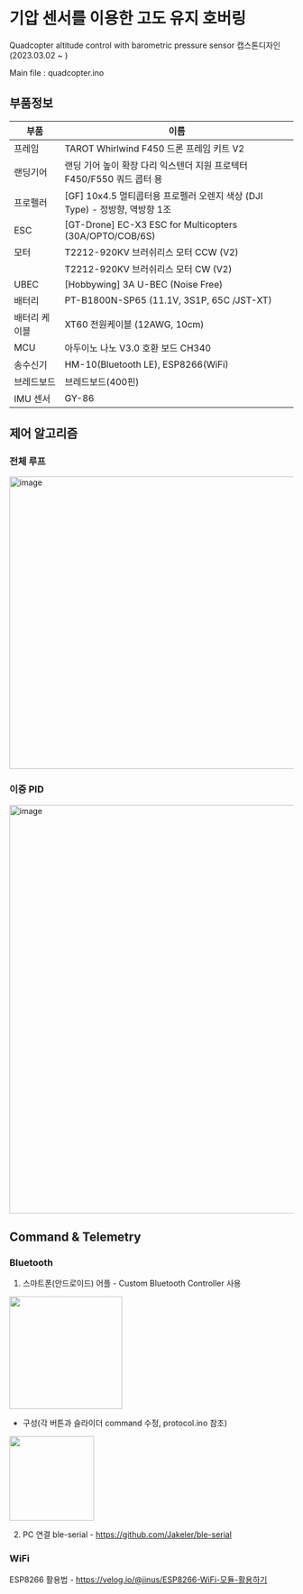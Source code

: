 # 기압 센서를 이용한 고도 유지 호버링 
Quadcopter altitude control with barometric pressure sensor
캡스톤디자인(2023.03.02 ~ )

Main file : quadcopter.ino

## 부품정보
| 부품 | 이름 |
|---|---|
| 프레임	| TAROT Whirlwind F450 드론 프레임 키트 V2 |
| 랜딩기어	| 랜딩 기어 높이 확장 다리 익스텐더 지원 프로텍터 F450/F550 쿼드 콥터 용 |
|프로펠러	|[GF] 10x4.5 멀티콥터용 프로펠러 오렌지 색상 (DJI Type) - 정방향, 역방향 1조|
|ESC|	[GT-Drone] EC-X3 ESC for Multicopters (30A/OPTO/COB/6S)|
|모터	| T2212-920KV 브러쉬리스 모터 CCW (V2) |
|  | 	T2212-920KV 브러쉬리스 모터 CW (V2)|
|UBEC	|[Hobbywing] 3A U-BEC (Noise Free)|
|배터리	|PT-B1800N-SP65 (11.1V, 3S1P, 65C /JST-XT) |
|배터리 케이블|	XT60 전원케이블 (12AWG, 10cm)|
|MCU|	아두이노 나노 V3.0 호환 보드 CH340|
|송수신기	| HM-10(Bluetooth LE), ESP8266(WiFi) |
|브레드보드	|브레드보드(400핀)|
|IMU 센서	| GY-86 |


## 제어 알고리즘
### 전체 루프
<img width="519" alt="image" src="https://github.com/Jlnus/Capstone_quadcopter-altitude-control/assets/69241185/a952cf35-439f-43bc-b66f-43e829aed129">

### 이중 PID
<img width="725" alt="image" src="https://github.com/Jlnus/Capstone_quadcopter-altitude-control/assets/69241185/c8737bf3-a1e2-4831-b95a-423009fbb96f">



## Command & Telemetry
### Bluetooth
1. 스마트폰(안드로이드) 어플 - Custom Bluetooth Controller 사용
<img src="https://github.com/Jlnus/Capstone_quadcopter-altitude-control/assets/69241185/d4e4e050-a4d4-4d9e-b390-1fc2f0696739"  width="200">

- 구성(각 버튼과 슬라이더 command 수정, protocol.ino 참조)

<img src="https://github.com/Jlnus/Capstone_quadcopter-altitude-control/assets/69241185/bb6e92cd-f0b1-4fd7-a404-460fd7545f78" width="150">
 

2. PC 연결
ble-serial - https://github.com/Jakeler/ble-serial

### WiFi
ESP8266 활용법 - https://velog.io/@jinus/ESP8266-WiFi-모듈-활용하기

